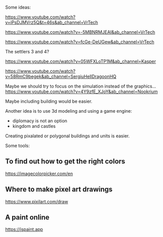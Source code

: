Some ideas:

https://www.youtube.com/watch?v=iPsDJMVrz5Q&t=46s&ab_channel=VrTech

https://www.youtube.com/watch?v=-5MBNRMJEAI&ab_channel=VrTech

https://www.youtube.com/watch?v=fcGe-DeUGew&ab_channel=VrTech

The settlers 3 and 4?

https://www.youtube.com/watch?v=05WFXLoTP1M&ab_channel=Kasper

https://www.youtube.com/watch?v=58RmC9begek&ab_channel=SergiuHellDragoonHQ


Maybe we should try to focus on the simulation instead of the graphics...
https://www.youtube.com/watch?v=4Y9zfE_XJoY&ab_channel=Nookrium

Maybe including building would be easier.

Another idea is to use 3d modeling and using a game engine:

- diplomacy is not an option
- kingdom and castles 

Creating pixalated or polygonal buildings and units is easier.


Some tools:

To find out how to get the right colors
-----
https://imagecolorpicker.com/en


Where to make pixel art drawings
------
https://www.pixilart.com/draw


A paint online
--------
https://jspaint.app
